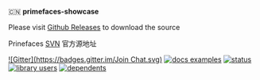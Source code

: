  :cn:  **primefaces-showcase**


Please visit [Github Releases](https://github.com/0532/primefaces-showcase/releases) to download the source 

Prinefaces [SVN](http://primefaces.googlecode.com/svn/examples/trunk/showcase/) 官方源地址


[![Gitter](https://badges.gitter.im/Join Chat.svg)](https://gitter.im/0532/primefaces-showcase?utm_source=badge&utm_medium=badge&utm_campaign=pr-badge&utm_content=badge)
[![docs examples](https://sourcegraph.com/api/repos/github.com/0532/primefaces-showcase/.badges/docs-examples.png)](https://sourcegraph.com/github.com/0532/primefaces-showcase)
[![status](https://sourcegraph.com/api/repos/github.com/0532/primefaces-showcase/.badges/status.png)](https://sourcegraph.com/github.com/0532/primefaces-showcase)
[![library users](https://sourcegraph.com/api/repos/github.com/0532/primefaces-showcase/.badges/library-users.png)](https://sourcegraph.com/github.com/0532/primefaces-showcase)
[![dependents](https://sourcegraph.com/api/repos/github.com/0532/primefaces-showcase/.badges/dependents.png)](https://sourcegraph.com/github.com/0532/primefaces-showcase)
